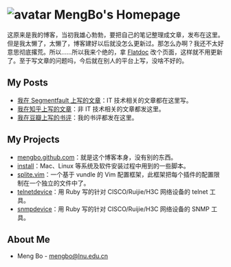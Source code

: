 ![avatar](https://avatars1.githubusercontent.com/u/19443?v=4&s=40) MengBo's Homepage
==========

这原来是我的博客，当初我雄心勃勃，要把自己的笔记整理成文章，发布在这里。但是我太懒了，太懒了，博客建好以后就没怎么更新过。那怎么办啊？我还不太好意思彻底撂荒。所以……所以我来个绝的，拿 [Flatdoc](http://ricostacruz.com/flatdoc/) 改个页面，这样就不用更新了。至于写文章的问题吗，今后就在别人的平台上写，没啥不好的。


My Posts
--------

* [我在 Segmentfault 上写的文章](https://segmentfault.com/u/mengbo/articles)：IT 技术相关的文章都在这里写。
* [我在知乎上写的文章](https://www.zhihu.com/people/bo-meng-95/posts)：非 IT 技术相关的文章都发这里。
* [我在豆瓣上写的书评](https://www.douban.com/people/2131901/reviews)：我的书评都发在这里。


My Projects
-----------

* [mengbo.github.com](https://github.com/mengbo/mengbo.github.com)：就是这个博客本身，没有别的东西。
* [install](https://github.com/mengbo/install)：Mac、Linux 等系统及软件安装过程中用到的一些脚本。
* [splite.vim](https://github.com/mengbo/splite.vim)：一个基于 vundle 的 Vim 配置框架，此框架把每个插件的配置限制在一个独立的文件中了。
* [telnetdevice](https://github.com/mengbo/telnetdevice)：用 Ruby 写的针对 CISCO/Ruijie/H3C 网络设备的 telnet 工具。
* [snmpdevice](https://github.com/mengbo/snmpdevice)：用 Ruby 写的针对 CISCO/Ruijie/H3C 网络设备的 SNMP 工具。


About Me
--------

* Meng Bo - mengbo@lnu.edu.cn

